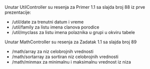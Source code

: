 Unutar UtilController su resenja za Primer 1.1 sa slajda broj 88 iz prve prezentacije:
- /util/date za trenutni datum i vreme
- /util/family za listu imena clanova porodice
- /util/myclass za listu imena polaznika u grupi u okviru tabele

Unutar MathController su resenja za Zadatak 1.1 sa slajda broj 89
- /math/array za niz celobrojnih vrednosti
- /math/sortarray za sortiran niz celobrojnih vrednosti
- /math/minmax za minimalnu i maksimalnu vrednost iz niza
